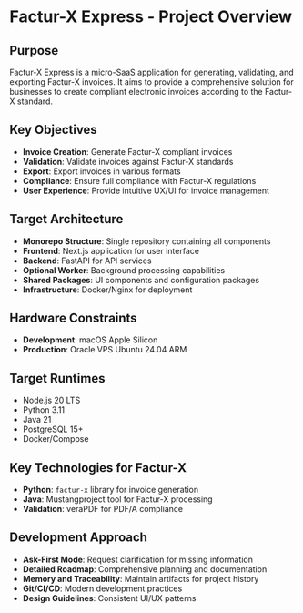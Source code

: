 # Factur-X Express - Project Overview

## Purpose
Factur-X Express is a micro-SaaS application for generating, validating, and exporting Factur-X invoices. It aims to provide a comprehensive solution for businesses to create compliant electronic invoices according to the Factur-X standard.

## Key Objectives
- **Invoice Creation**: Generate Factur-X compliant invoices
- **Validation**: Validate invoices against Factur-X standards
- **Export**: Export invoices in various formats
- **Compliance**: Ensure full compliance with Factur-X regulations
- **User Experience**: Provide intuitive UX/UI for invoice management

## Target Architecture
- **Monorepo Structure**: Single repository containing all components
- **Frontend**: Next.js application for user interface
- **Backend**: FastAPI for API services
- **Optional Worker**: Background processing capabilities
- **Shared Packages**: UI components and configuration packages
- **Infrastructure**: Docker/Nginx for deployment

## Hardware Constraints
- **Development**: macOS Apple Silicon
- **Production**: Oracle VPS Ubuntu 24.04 ARM

## Target Runtimes
- Node.js 20 LTS
- Python 3.11
- Java 21
- PostgreSQL 15+
- Docker/Compose

## Key Technologies for Factur-X
- **Python**: `factur-x` library for invoice generation
- **Java**: Mustangproject tool for Factur-X processing
- **Validation**: veraPDF for PDF/A compliance

## Development Approach
- **Ask-First Mode**: Request clarification for missing information
- **Detailed Roadmap**: Comprehensive planning and documentation
- **Memory and Traceability**: Maintain artifacts for project history
- **Git/CI/CD**: Modern development practices
- **Design Guidelines**: Consistent UI/UX patterns